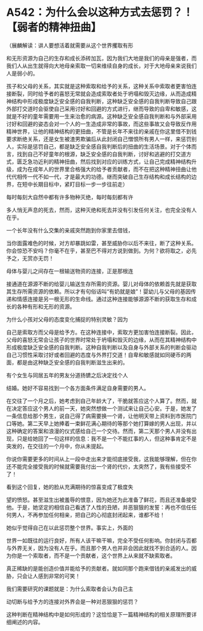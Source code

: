 # A542：为什么会以这种方式去惩罚？！【弱者的精神扭曲】

（展麟解读：讲人要想活着就需要从这个世界攫取有形

和无形资源为自己的生存和成长添砖加瓦，因为我们大地是我们的母亲是强者，而我们人从出生就得向大地母亲索取一切来维续自身的成长，对于大地母亲来说我们人是弱小的。

孩子和父母的关系，其实就是这种索取和给予的关系，这种关系中索取者更害怕连接断裂，同时给予者的喜怒无常就会造成索取者处于坍塌和毁灭边缘，从而造成精神结构中形成极度缺乏安全感的自我判断，这种缺乏安全感的自我判断导致自己跟外部打交道时会驱使自己采用讨好和回避的方式进行，继而导致的自卑和敏感，这就是不好的童年需要用一生来治愈的病源。这种缺乏安全感自我判断和与外部采用讨好和回避的姿态会对一个人的一生造成非常的事故，而这些事故又会导致反作用精神世界，让他的精神结构的更扭曲，不管是长年不来往的亲戚在你这里借不到钱要求断绝关系，还是女生被渣男欺骗后从此封闭自己憎恨所有男人一样，来惩罚别人，实际是惩罚自己，都是缺乏安全感自我判断后的扭曲的生活场景。对于个体而言，找到自己不好童年的根源，缺乏安全感的自我判断，讨好和逃避的打交道方式，匮乏急功近利的精神扭曲，然后找到对应的训练方式，让自己完成精神结构升级，成为在成年人的世界里合格强大的给予者贡献者，而不在把这种精神扭曲让他代代相传一代不如一代，才是最大的功德。继而突破自己生存结构和成长结构的边界，在短中长期目标中，紧盯目标一步一步往前走）

每时每刻大自然中都有许多物种灭绝，每时每刻都有许

多人悄无声息的死去，然而，这种灭绝和死去并没有引发任何关注，也完全没有人在乎。

一个长年没有什么交集的亲戚突然跑到你家里去借钱，

当你面露难色的时候，对方却暴跳如雷，甚至威胁你以后不来往，断了这种关系。你会惊恐不安吗？你毫不在乎，甚至巴不得对方说到做到。为何？欲将取之，必先予之，无赏亦无罚！

母体与婴儿之间存在一根输送物资的连接，正是那根连

接通道在源源不断的给婴儿输送生存所需的资源。婴儿对母体的依赖首先就是获取其生存所需资源的依赖。所以才有句俗话叫“有奶就是娘”！婴幼儿与父母的基因传递和情感连接是另一根无形的生命线。通过这种连接能够源源不断的获取生存和成长的各种有形和无形的资源。

为什么小孩对父母的态度变化捕捉的特别灵敏？因为

自己是索取方而父母是给予方。在这种连接中，索取方更加害怕连接断裂。因此，父母的喜怒无常会让孩子的世界时常处于坍塌和毁灭的边缘，从而在其精神结构中形成极度缺乏安全感的自我判断。这种自我判断以及自身与外部关系的判断会驱动自己习惯性采取讨好或者回避的态度与外界打交道！自卑和敏感就如同硬币的两面，都是由这种缺乏安全感的自我判断滋生出来的。

有个女生与同居五年的男友分道扬镳之后决定找个人

结婚。她好不容易找到一个各方面条件满足自身需要的男人。

在交往了一个月之后，她考虑到自己年龄大了，干脆就答应这个人算了。然而，就在决定答应这个男人的前一天，她突然想做一个测试来让自己心安。于是，她发了一条信息给那个男生，说自己得了病需要换一个肾，让他明天带上资料到市医院门口等她。第二天早上她捧着一束鲜花满心期待的等那个她打算嫁的男人出现，并以这种确定的答案和浪漫的仪式感给自己一个交待。然而，第二天那个男人并没有出现，只是给她回了一句这样的信息：我不是一个不能扛事的人，但这种事肯定不是突发的，在交往的一个月中，你从未提起。

你说你需要更多的时间从上一段中走出来才能彻底接受我，这我能够理解，但在你还不能完全接受我的时候就需要我付出一个肾的代价，太突然了，我有些接受不了！

看到这个回复，她的脸从充满期待的惊喜变成了极度失

望的愤怒。甚至滋生出被羞辱的恨意，因为她还为此准备了鲜花，而且还准备接受他。于是，她坚定的相信自己看透了人性的丑陋，并恶狠狠的发誓：再也不信任任何男人，不再参加任何相亲，把自己的心彻底封闭起来，谁都不给！

她似乎觉得自己在以此惩罚整个世界。事实上，外面的

世界一如既往的运行良好，所有人该干嘛干嘛，完全不受任何影响。你封闭与否都与外界无关，因为没有人在乎。而且那个男人也并非会因此就找不到合适的人。因为你是一个索取者，而不是一个贡献者，这个世界上从来就不缺索取者。

真正稀缺的是能创造价值并能给予的贡献者。就如同那个跑来借钱的亲戚发出的威胁，只会让人感到非常的可笑！

我们需要研究的课题就是：为什么索取者会认为自己主

动切断与给予方的连接对外界会是一种对恶狠狠的惩罚？

这种判断在精神结构中是如何形成的？这恰恰是下一篇精神结构的相关原理所要详细阐述的内容。